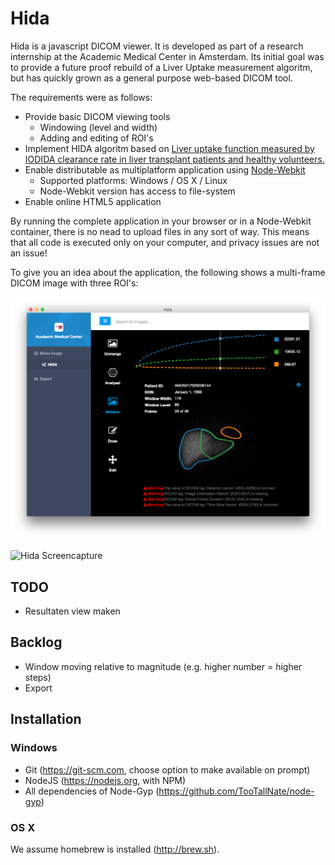 # Hida

Hida is a javascript DICOM viewer. It is developed as part of a research internship at the Academic Medical Center in Amsterdam. Its initial goal was to provide a future proof rebuild of a Liver Uptake measurement algoritm, but has quickly grown as a general purpose web-based DICOM tool.

The requirements were as follows:
  - Provide basic DICOM viewing tools
    - Windowing (level and width)
    - Adding and editing of ROI's
  - Implement HIDA algoritm based on [Liver uptake function measured by IODIDA clearance rate in liver transplant patients and healthy volunteers.](http://www.ncbi.nlm.nih.gov/pubmed/8692492)
  - Enable distributable as multiplatform application using [Node-Webkit](rogerwang/node-webkit)
    - Supported platforms: Windows / OS X / Linux
    - Node-Webkit version has access to file-system
  - Enable online HTML5 application

By running the complete application in your browser or in a Node-Webkit container, there is no nead to upload files in any sort of way. This means that all code is executed only on your computer, and privacy issues are not an issue!

To give you an idea about the application, the following shows a multi-frame DICOM image with three ROI's:

![Hida Screenshot](/docs/img/screen.png)

![Hida Screencapture](/docs/img/capture.gif)

## TODO

 * Resultaten view maken

## Backlog

 * Window moving relative to magnitude (e.g. higher number = higher steps)
 * Export

## Installation

### Windows

 * Git (https://git-scm.com, choose option to make available on prompt)
 * NodeJS (https://nodejs.org, with NPM)
 * All dependencies of Node-Gyp (https://github.com/TooTallNate/node-gyp)

### OS X

 We assume homebrew is installed (http://brew.sh).